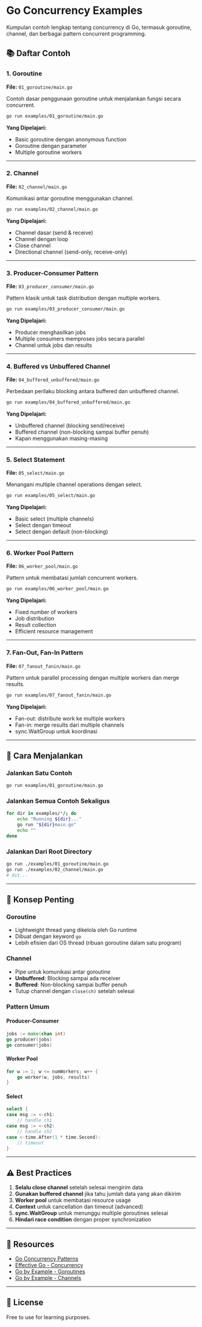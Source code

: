 # Go Concurrency Examples

Kumpulan contoh lengkap tentang concurrency di Go, termasuk goroutine, channel, dan berbagai pattern concurrent programming.

## 📚 Daftar Contoh

### 1. Goroutine
**File:** `01_goroutine/main.go`

Contoh dasar penggunaan goroutine untuk menjalankan fungsi secara concurrent.

```bash
go run examples/01_goroutine/main.go
```

**Yang Dipelajari:**
- Basic goroutine dengan anonymous function
- Goroutine dengan parameter
- Multiple goroutine workers

---

### 2. Channel
**File:** `02_channel/main.go`

Komunikasi antar goroutine menggunakan channel.

```bash
go run examples/02_channel/main.go
```

**Yang Dipelajari:**
- Channel dasar (send & receive)
- Channel dengan loop
- Close channel
- Directional channel (send-only, receive-only)

---

### 3. Producer-Consumer Pattern
**File:** `03_producer_consumer/main.go`

Pattern klasik untuk task distribution dengan multiple workers.

```bash
go run examples/03_producer_consumer/main.go
```

**Yang Dipelajari:**
- Producer menghasilkan jobs
- Multiple consumers memproses jobs secara parallel
- Channel untuk jobs dan results

---

### 4. Buffered vs Unbuffered Channel
**File:** `04_buffered_unbuffered/main.go`

Perbedaan perilaku blocking antara buffered dan unbuffered channel.

```bash
go run examples/04_buffered_unbuffered/main.go
```

**Yang Dipelajari:**
- Unbuffered channel (blocking send/receive)
- Buffered channel (non-blocking sampai buffer penuh)
- Kapan menggunakan masing-masing

---

### 5. Select Statement
**File:** `05_select/main.go`

Menangani multiple channel operations dengan select.

```bash
go run examples/05_select/main.go
```

**Yang Dipelajari:**
- Basic select (multiple channels)
- Select dengan timeout
- Select dengan default (non-blocking)

---

### 6. Worker Pool Pattern
**File:** `06_worker_pool/main.go`

Pattern untuk membatasi jumlah concurrent workers.

```bash
go run examples/06_worker_pool/main.go
```

**Yang Dipelajari:**
- Fixed number of workers
- Job distribution
- Result collection
- Efficient resource management

---

### 7. Fan-Out, Fan-In Pattern
**File:** `07_fanout_fanin/main.go`

Pattern untuk parallel processing dengan multiple workers dan merge results.

```bash
go run examples/07_fanout_fanin/main.go
```

**Yang Dipelajari:**
- Fan-out: distribute work ke multiple workers
- Fan-in: merge results dari multiple channels
- sync.WaitGroup untuk koordinasi

---

## 🚀 Cara Menjalankan

### Jalankan Satu Contoh
```bash
go run examples/01_goroutine/main.go
```

### Jalankan Semua Contoh Sekaligus
```bash
for dir in examples/*/; do
    echo "Running ${dir}..."
    go run "${dir}main.go"
    echo ""
done
```

### Jalankan Dari Root Directory
```bash
go run ./examples/01_goroutine/main.go
go run ./examples/02_channel/main.go
# dst...
```

---

## 📖 Konsep Penting

### Goroutine
- Lightweight thread yang dikelola oleh Go runtime
- Dibuat dengan keyword `go`
- Lebih efisien dari OS thread (ribuan goroutine dalam satu program)

### Channel
- Pipe untuk komunikasi antar goroutine
- **Unbuffered**: Blocking sampai ada receiver
- **Buffered**: Non-blocking sampai buffer penuh
- Tutup channel dengan `close(ch)` setelah selesai

### Pattern Umum

#### Producer-Consumer
```go
jobs := make(chan int)
go producer(jobs)
go consumer(jobs)
```

#### Worker Pool
```go
for w := 1; w <= numWorkers; w++ {
    go worker(w, jobs, results)
}
```

#### Select
```go
select {
case msg := <-ch1:
    // handle ch1
case msg := <-ch2:
    // handle ch2
case <-time.After(1 * time.Second):
    // timeout
}
```

---

## ⚠️ Best Practices

1. **Selalu close channel** setelah selesai mengirim data
2. **Gunakan buffered channel** jika tahu jumlah data yang akan dikirim
3. **Worker pool** untuk membatasi resource usage
4. **Context** untuk cancellation dan timeout (advanced)
5. **sync.WaitGroup** untuk menunggu multiple goroutines selesai
6. **Hindari race condition** dengan proper synchronization

---

## 🔗 Resources

- [Go Concurrency Patterns](https://go.dev/blog/pipelines)
- [Effective Go - Concurrency](https://go.dev/doc/effective_go#concurrency)
- [Go by Example - Goroutines](https://gobyexample.com/goroutines)
- [Go by Example - Channels](https://gobyexample.com/channels)

---

## 📝 License

Free to use for learning purposes.
